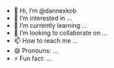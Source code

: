 - 👋 Hi, I’m @dannexkob
- 👀 I’m interested in ...
- 🌱 I’m currently learning ...
- 💞️ I’m looking to collaborate on ...
- 📫 How to reach me ...
- 😄 Pronouns: ...
- ⚡ Fun fact: ...

<!---
dannexkob/dannexkob is a ✨ special ✨ repository because its `README.md` (this file) appears on your GitHub profile.
You can click the Preview link to take a look at your changes.
--->
